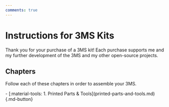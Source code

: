 ```yaml
---
comments: true
---
```


# Instructions for 3MS Kits

Thank you for your purchase of a 3MS kit! Each purchase supports me and my further development of the 3MS and my other open-source projects.

## Chapters

Follow each of these chapters in order to assemble your 3MS.

<div class="grid cards" markdown>
- [:material-tools: 1. Printed Parts & Tools](printed-parts-and-tools.md){.md-button}
</div>